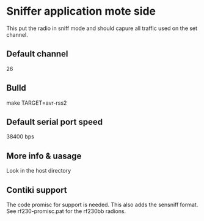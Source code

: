 Sniffer application mote side
=============================
This put the radio in sniff mode and should capure all traffic used
on the set channel. 

Default channel
---------------
26

Bulld
-----
make TARGET=avr-rss2

Default serial port speed
-------------------------
38400 bps

More info & uasage
------------------
Look in the host directory

Contiki support
---------------
The code promisc for support is needed. This also adds the sensniff 
format. See rf230-promisc.pat for the rf230bb radions.
